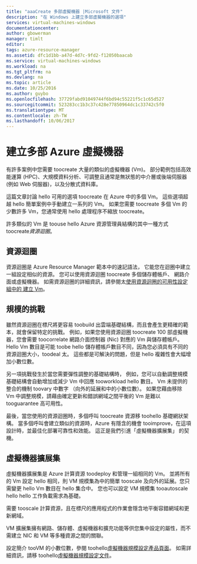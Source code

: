 ```yaml
---
title: "aaaCreate 多部虛擬機器 |Microsoft 文件"
description: "在 Windows 上建立多部虛擬機器的選項"
services: virtual-machines-windows
documentationcenter: 
author: gbowerman
manager: timlt
editor: 
tags: azure-resource-manager
ms.assetid: dfc1d1bb-a47d-4d7c-9fd2-f12050baacab
ms.service: virtual-machines-windows
ms.workload: na
ms.tgt_pltfrm: na
ms.devlang: na
ms.topic: article
ms.date: 10/25/2016
ms.author: guybo
ms.openlocfilehash: 37729fabd91049744f6bd94c55221f5c1c65d527
ms.sourcegitcommit: 523283cc1b3c37c428e77850964dc1c33742c5f0
ms.translationtype: MT
ms.contentlocale: zh-TW
ms.lasthandoff: 10/06/2017
---
```

# <a name="create-multiple-azure-virtual-machines"></a>建立多部 Azure 虛擬機器
有許多案例中您需要 toocreate 大量的類似的虛擬機器 (Vm)。 部分範例包括高效能運算 (HPC)、大規模資料分析、可調整且通常是無狀態的中介層或後端伺服器 (例如 Web 伺服器)，以及分散式資料庫。

這篇文章討論 hello 可用的選項 toocreate 在 Azure 中的多個 Vm。 這些選項超越 hello 簡單案例中手動建立一系列的 Vm。 如果您需要 toocreate 多個 Vm 的少數許多 Vm，您通常使用 hello 處理程序不縮放 toocreate。

許多類似的 Vm 是 toouse hello Azure 資源管理員結構的其中一種方式 toocreate*資源迴圈*。

## <a name="resource-loops"></a>資源迴圈
資源迴圈是 Azure Resource Manager 範本中的速記語法， 它能您在迴圈中建立一組設定相似的資源。 您可以使用資源迴圈 toocreate 多個儲存體帳戶、 網路介面或虛擬機器。 如需資源迴圈的詳細資訊，請參閱太[使用資源迴圈的可用性設定組中的 建立 Vm](https://azure.microsoft.com/documentation/templates/201-vm-copy-index-loops/)。

## <a name="challenges-of-scale"></a>規模的挑戰
雖然資源迴圈在標尺將更容易 toobuild 出雲端基礎結構，而且會產生更精確的範本，就會保留特定的挑戰。 例如，如果您使用資源迴圈 toocreate 100 部虛擬機器，您會需要 toocorrelate 網路介面控制器 (Nic) 對應的 Vm 與儲存體帳戶。 Hello Vm 數目是可能 toobe hello 儲存體帳戶數目不同，因為您必須具有不同的資源迴圈大小，toodeal 太。 這些都是可解決的問題，但是 hello 複雜性會大幅增加小數位數。

另一項挑戰發生於當您需要彈性調整的基礎結構時， 例如，您可以自動調整規模基礎結構會自動增加或減少 Vm 中回應 tooworkload hello 數目。 Vm 未提供的整合的機制 toovary 中數字 （向外的延展和中的小數位數）。 如果您藉由移除 Vm 中調整規模，請藉由確定更新和錯誤網域之間平衡的 Vm 是難以 tooguarantee 高可用性。

最後，當您使用的資源迴圈時，多個呼叫 toocreate 資源移 toohello 基礎網狀架構。 當多個呼叫會建立類似的資源時，Azure 有隱含的機會 tooimprove，在這項設計時，並最佳化部署可靠性和效能。 這正是我們引進「虛擬機器擴展集」  的契機。

## <a name="virtual-machine-scale-sets"></a>虛擬機器擴展集
虛擬機器擴展集是 Azure 計算資源 toodeploy 和管理一組相同的 Vm。 並將所有的 Vm 設定 hello 相同，則 VM 規模集為中的簡單 tooscale 及向外的延展。您只需變更 hello Vm 數目在 hello 集合中。 您也可以設定 VM 規模集 tooautoscale hello hello 工作負載需求為基礎。

需要 tooscale 計算資源，且在標尺的應用程式的作業會隱含地平衡容錯網域和更新網域。

VM 擴展集擁有網路、儲存體、虛擬機器和擴充功能等供您集中設定的屬性，而不需建立 NIC 和 VM 等多種資源之間的關聯。

設定簡介 tooVM 的小數位數，參閱 toohello[虛擬機器規模設定產品頁面](https://azure.microsoft.com/services/virtual-machine-scale-sets/)。 如需詳細資訊，請移 toohello[虛擬機器規模設定文件](https://azure.microsoft.com/documentation/services/virtual-machine-scale-sets/)。

